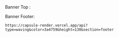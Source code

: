Banner Top :

Banner Footer:
```
https://capsule-render.vercel.app/api?type=waving&color=3a4759&height=130&section=footer
```
